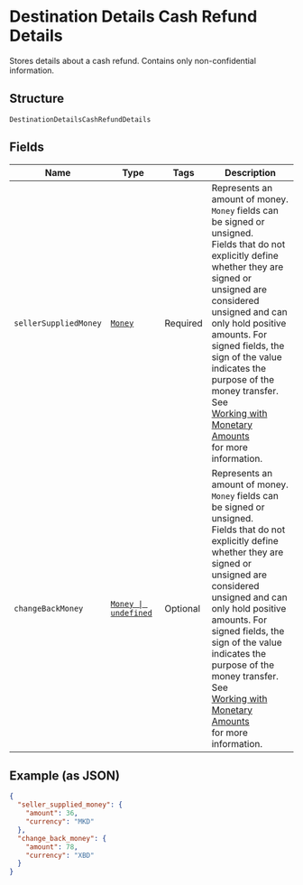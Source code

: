 
# Destination Details Cash Refund Details

Stores details about a cash refund. Contains only non-confidential information.

## Structure

`DestinationDetailsCashRefundDetails`

## Fields

| Name | Type | Tags | Description |
|  --- | --- | --- | --- |
| `sellerSuppliedMoney` | [`Money`](../../doc/models/money.md) | Required | Represents an amount of money. `Money` fields can be signed or unsigned.<br>Fields that do not explicitly define whether they are signed or unsigned are<br>considered unsigned and can only hold positive amounts. For signed fields, the<br>sign of the value indicates the purpose of the money transfer. See<br>[Working with Monetary Amounts](https://developer.squareup.com/docs/build-basics/working-with-monetary-amounts)<br>for more information. |
| `changeBackMoney` | [`Money \| undefined`](../../doc/models/money.md) | Optional | Represents an amount of money. `Money` fields can be signed or unsigned.<br>Fields that do not explicitly define whether they are signed or unsigned are<br>considered unsigned and can only hold positive amounts. For signed fields, the<br>sign of the value indicates the purpose of the money transfer. See<br>[Working with Monetary Amounts](https://developer.squareup.com/docs/build-basics/working-with-monetary-amounts)<br>for more information. |

## Example (as JSON)

```json
{
  "seller_supplied_money": {
    "amount": 36,
    "currency": "MKD"
  },
  "change_back_money": {
    "amount": 78,
    "currency": "XBD"
  }
}
```

